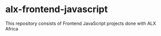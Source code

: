 # alx-frontend-javascript
This repository consists of Frontend JavaScript projects done with ALX Africa
